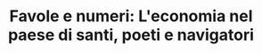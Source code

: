 ---
layout: book
title: "Favole e numeri: L'economia nel paese di santi, poeti e navigatori"
author_first_name: "Alberto Bisin"
author_last_name: "Bisin"
cover_url: "/assets/images/book-cover-placeholder.jpg"
year: 2023
---